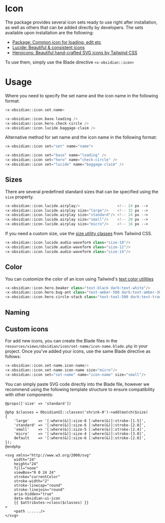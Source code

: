 # Icon

The package provides several icon sets ready to use right after installation, as well as others that can be added directly by developers. The sets available upon installation are the following:

* [Package: Common icon for loading, edit etc](https://github.com/emkcloud/obsidian-ui)
* [Lucide: Beautiful & consistent icons](https://lucide.dev/)
* [Heroicons: Beautiful hand-crafted SVG icons by Tailwind CSS](https://heroicons.com/)

To use them, simply use the Blade directive `<x-obsidian::icon>`

# Usage

Where you need to specify the set name and the icon name in the following format:

```php
<x-obsidian::icon.set.name>
```

```php
<x-obsidian::icon.base.loading /> 
<x-obsidian::icon.hero.check-circle /> 
<x-obsidian::icon.lucide.baggage-claim />
```

Alternative method for set name and the icon name in the following format:

```php
<x-obsidian::icon set="set" name="name">
```

```php
<x-obsidian::icon set="base" name="loading" /> 
<x-obsidian::icon set="hero" name="check-circle" /> 
<x-obsidian::icon set="lucide" name="baggage-claim" />
```

## Sizes

There are several predefined standard sizes that can be specified using the `size` property.

```php
<x-obsidian::icon.lucide.airplay/>                 <!-- 24 px -->
<x-obsidian::icon.lucide.airplay size="large"/>    <!-- 32 px -->
<x-obsidian::icon.lucide.airplay size="standard"/> <!-- 24 px -->
<x-obsidian::icon.lucide.airplay size="small"/>    <!-- 20 px -->
<x-obsidian::icon.lucide.airplay size="micro"/>    <!-- 16 px -->
```

If you need a custom size, use the [size utility classes](https://tailwindcss.com/docs/width) from Tailwind CSS.

```php
<x-obsidian::icon.lucide.audio-waveform class="size-10"/>
<x-obsidian::icon.lucide.audio-waveform class="size-12"/>
<x-obsidian::icon.lucide.audio-waveform class="size-14"/>
```

## Color

You can customize the color of an icon using Tailwind's [text color utilities](https://tailwindcss.com/docs/color)

```php
<x-obsidian::icon.hero.beaker class="text-black dark:text-white"/>
<x-obsidian::icon.hero.bug-ant class="text-amber-500 dark:text-amber-300"/>
<x-obsidian::icon.hero.circle-stack class="text-teal-500 dark:text-transparent"/>
```

## Naming

## Custom icons

For add new icons, you can create the Blade files in the `resources/views/obsidian/icon/set-name/icon-name.blade.php` in your project. Once you've added your icons, use the same Blade directive as follows:

```php
<x-obsidian::icon.set-name.icon-name/>
<x-obsidian::icon.set-name.icon-name size="micro"/>
<x-obsidian::icon set="set-name" name="icon-name" size="small"/>
```

You can simply paste SVG code directly into the Blade file, however we recommend using the following template structure to ensure compatibility with other components:

```blade
@props(['size' => 'standard'])

@php $classes = ObsidianUI::classes('shrink-0')->add(match($size)
{
    'large'    => '[:where(&)]:size-8 [:where(&)]:stroke-[1.5]',
    'standard' => '[:where(&)]:size-6 [:where(&)]:stroke-[2.0]',
    'small'    => '[:where(&)]:size-5 [:where(&)]:stroke-[2.4]',
    'micro'    => '[:where(&)]:size-4 [:where(&)]:stroke-[3.0]',
    default    => '[:where(&)]:size-6 [:where(&)]:stroke-[2.0]',
});
@endphp

<svg xmlns="http://www.w3.org/2000/svg"
    width="24"
    height="24"
    fill="none"
    viewBox="0 0 24 24"
    stroke="currentColor"
    stroke-width="2"
    stroke-linecap="round"
    stroke-linejoin="round"
    aria-hidden="true"
    data-obsidian-ui-icon
    {{ $attributes->class($classes) }}
>
    <path ....../>
</svg>
```

